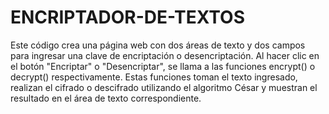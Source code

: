 # ENCRIPTADOR-DE-TEXTOS
Este código crea una página web con dos áreas de texto y dos campos para ingresar una clave de encriptación o desencriptación. Al hacer clic en el botón "Encriptar" o "Desencriptar", se llama a las funciones encrypt() o decrypt() respectivamente. Estas funciones toman el texto ingresado, realizan el cifrado o descifrado utilizando el algoritmo César y muestran el resultado en el área de texto correspondiente.
